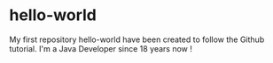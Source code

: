 # hello-world
My first repository hello-world have been created to follow the Github tutorial.
I'm a Java Developer since 18 years now !
